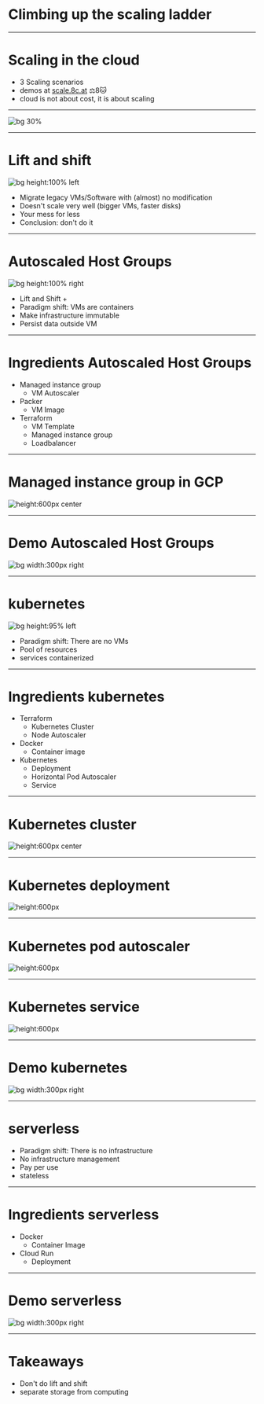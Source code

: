 Climbing up the scaling ladder
==============================


<!-- $size: 16:9 -->


---

# Scaling in the cloud

- 3 Scaling scenarios
- demos at [scale.8c.at](https://github.com/bastiandg/scaling-in-the-cloud/) ⚖️8️🐱
- cloud is not about cost, it is about scaling

<!--- side effect: acceleration-->
<!--- cost reduction? probably not [>TODO point still valid? If yes elaborate.<]-->

---

![bg 30%](images/scaling-ladder.png) <!--TODO Colors-->

---

# Lift and shift

<!--![bg width:600px left](images/house-cropped.jpg)-->
![bg height:100% left](images/house-cropped.jpg)
- Migrate legacy VMs/Software with (almost) no modification
- Doesn't scale very well (bigger VMs, faster disks)
- Your mess for less
- Conclusion: don't do it

<!--https://pixabay.com/photos/house-uprooted-installation-1614922/-->

<!--- Velostrata-->

<!-- # immutable infrastructure-->

<!--- Computing infrastructure doesn't change at runtime-->
<!--- Operating System images are prebuilt-->
<!--- Separation of storage and computing-->

---

# Autoscaled Host Groups

![bg height:100% right](images/terracotta-army-cropped.jpg)
- Lift and Shift +
- Paradigm shift: VMs are containers
- Make infrastructure immutable
- Persist data outside VM
<!--- vm scaling mechanisms of the cloud (gcp: managed instance group)-->

---

# Ingredients Autoscaled Host Groups

- Managed instance group
    - VM Autoscaler
- Packer
    - VM Image
- Terraform
    - VM Template
    - Managed instance group
    - Loadbalancer

<!--- Scaling unit: VM-->
<!--- Packer-->

---

# Managed instance group in GCP

<style scoped>
section {
    text-align: center;
}
</style>

![height:600px center](images/managed-instance-group.png)

---

# Demo Autoscaled Host Groups

![bg width:300px right](images/demo.png)

---

# kubernetes

![bg height:95% left](images/kubernetes-logo.png)
- Paradigm shift: There are no VMs <!--- TODO -->
- Pool of resources
- services containerized

---

# Ingredients kubernetes

- Terraform
    - Kubernetes Cluster
    - Node Autoscaler
- Docker
    - Container image
- Kubernetes
    - Deployment
    - Horizontal Pod Autoscaler
    - Service

---

# Kubernetes cluster

<style scoped>
section {
    text-align: center;
}
</style>

![height:600px center](images/kubernetes-deployment1.png)

---

# Kubernetes deployment

<style scoped>
section {
    text-align: center;
}
</style>


![height:600px](images/kubernetes-deployment2.png)

---

# Kubernetes pod autoscaler

<style scoped>
section {
    text-align: center;
}
</style>

![height:600px](images/kubernetes-deployment3.png)

---

# Kubernetes service

<style scoped>
section {
    text-align: center;
}
</style>

![height:600px](images/kubernetes-deployment4.png)

---

# Demo kubernetes

![bg width:300px right](images/demo.png)

---

# serverless

- Paradigm shift: There is no infrastructure <!--- TODO -->
- No infrastructure management
- Pay per use
- stateless

---

# Ingredients serverless

- Docker
    - Container Image
- Cloud Run
    - Deployment

---

# Demo serverless

![bg width:300px right](images/demo.png)

---

# Takeaways

- Don't do lift and shift
- separate storage from computing

<!--- TODO Don't use Docker as a light VM-->
